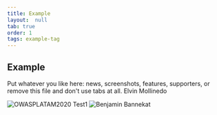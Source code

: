 ```yaml
---
title: Example
layout:  null
tab: true
order: 1
tags: example-tag
---
```


## Example

Put whatever you like here: news, screenshots, features, supporters, or remove this file and don't use tabs at all. Elvin Mollinedo


![OWASPLATAM2020](/www-chapter-bolivia/assets/images/back3.png "OWASP LATAM 2020")
Test1
![Benjamin Bannekat](https://octodex.github.com/images/bannekat.png "test1")